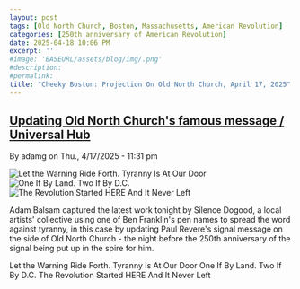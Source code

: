 ```yaml
---
layout: post
tags: [Old North Church, Boston, Massachusetts, American Revolution]
categories: [250th anniversary of American Revolution]
date: 2025-04-18 10:06 PM
excerpt: ''
#image: 'BASEURL/assets/blog/img/.png'
#description:
#permalink:
title: "Cheeky Boston: Projection On Old North Church, April 17, 2025"
---
```



## [Updating Old North Church's famous message / Universal Hub](https://images.universalhub.com/2025/updating-old-north-churchs-famous-message)

By adamg on Thu., 4/17/2025 - 11:31 pm

![Let the Warning Ride Forth. Tyranny Is At Our Door](../../../assets/20250417-1.jpg)
<br />
![One If By Land. Two If By D.C.](../../../assets/20250417-2.jpg)
<br />
![The Revolution Started HERE And It Never Left](../../../assets/20250417-3.jpg)
<br />

Adam Balsam captured the latest work tonight by Silence Dogood, a local artists' collective using one of Ben Franklin's pen names to spread the word against tyranny, in this case by updating Paul Revere's signal message on the side of Old North Church - the night before the 250th anniversary of the signal being put up in the spire for him.

Let the Warning Ride Forth. Tyranny Is At Our Door
One If By Land. Two If By D.C.
The Revolution Started HERE And It Never Left

